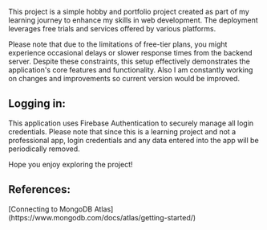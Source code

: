 This project is a simple hobby and portfolio project created as part of my learning journey to enhance 
my skills in web development. The deployment leverages free trials and services offered 
by various platforms.

Please note that due to the limitations of free-tier plans, you might experience occasional 
delays or slower response times from the backend server. Despite these constraints, this 
setup effectively demonstrates the application's core features and functionality. Also I am
constantly working on changes and improvements so current version would be improved. 


<h2> Logging in: </h2> 

This application uses Firebase Authentication to securely manage all login credentials. 
Please note that since this is a learning project and not a professional app, login 
credentials and any data entered into the app will be periodically removed.

Hope you enjoy exploring the project!

<h2> References: </h2>
[Connecting to MongoDB Atlas] (https://www.mongodb.com/docs/atlas/getting-started/)


